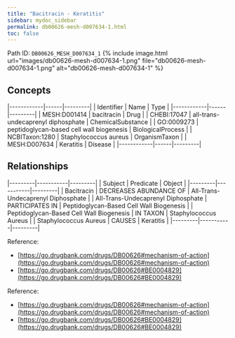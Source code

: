 ```yaml
---
title: "Bacitracin - Keratitis"
sidebar: mydoc_sidebar
permalink: db00626-mesh-d007634-1.html
toc: false 
---
```



Path ID: `DB00626_MESH_D007634_1`
{% include image.html url="images/db00626-mesh-d007634-1.png" file="db00626-mesh-d007634-1.png" alt="db00626-mesh-d007634-1" %}

## Concepts

|------------|------|---------|
| Identifier | Name | Type    |
|------------|------|---------|
| MESH:D001414 | bacitracin | Drug |
| CHEBI:17047 | all-trans-undecaprenyl diphosphate | ChemicalSubstance |
| GO:0009273 | peptidoglycan-based cell wall biogenesis | BiologicalProcess |
| NCBITaxon:1280 | Staphylococcus aureus | OrganismTaxon |
| MESH:D007634 | Keratitis | Disease |
|------------|------|---------|

## Relationships

|---------|-----------|---------|
| Subject | Predicate | Object  |
|---------|-----------|---------|
| Bacitracin | DECREASES ABUNDANCE OF | All-Trans-Undecaprenyl Diphosphate |
| All-Trans-Undecaprenyl Diphosphate | PARTICIPATES IN | Peptidoglycan-Based Cell Wall Biogenesis |
| Peptidoglycan-Based Cell Wall Biogenesis | IN TAXON | Staphylococcus Aureus |
| Staphylococcus Aureus | CAUSES | Keratitis |
|---------|-----------|---------|

Reference: 
  - [https://go.drugbank.com/drugs/DB00626#mechanism-of-action](https://go.drugbank.com/drugs/DB00626#mechanism-of-action)
  - [https://go.drugbank.com/drugs/DB00626#BE0004829](https://go.drugbank.com/drugs/DB00626#BE0004829)

Reference: 
  - [https://go.drugbank.com/drugs/DB00626#mechanism-of-action](https://go.drugbank.com/drugs/DB00626#mechanism-of-action)
  - [https://go.drugbank.com/drugs/DB00626#BE0004829](https://go.drugbank.com/drugs/DB00626#BE0004829)
